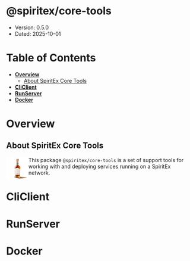 # @spiritex/core-tools

* Version: 0.5.0
* Dated: 2025-10-01


# Table of Contents

- [**Overview**](#000-Overview)
	- [About SpiritEx Core Tools](#010-About-SpiritEx-Core-Tools)
- [**CliClient**](#100-CliClient)
- [**RunServer**](#200-RunServer)
- [**Docker**](#300-Docker)


<a id="000-Overview"></a>
# Overview

<a id="010-About-SpiritEx-Core-Tools"></a>
## About SpiritEx Core Tools


<img src="./docs/images/SpiritEx-logo-512x512.png" alt="SpiritEx Logo" width="60px" align="left">

This package `@spiritex/core-tools` is a set of support tools for working with and deploying services running on a SpiritEx network.


<a id="100-CliClient"></a>
# CliClient

<a id="200-RunServer"></a>
# RunServer

<a id="300-Docker"></a>
# Docker


